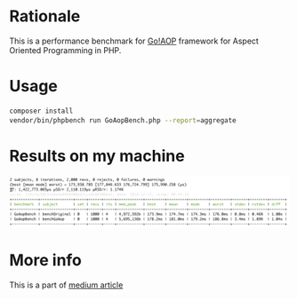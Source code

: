 # Rationale
This is a performance benchmark for [Go!AOP](https://github.com/goaop/framework) framework for Aspect Oriented Programming
in PHP.

# Usage
```bash
composer install
vendor/bin/phpbench run GoAopBench.php --report=aggregate
```

# Results on my machine
![screenshot](https://github.com/ivastly/goaop-hello-world/raw/benchmark/aop-bench-100classes.png)

# More info
This is a part of [medium article](https://medium.com/@ivastly/application-instrumentation-with-aspect-oriented-programming-in-php-18b1defa682) 
